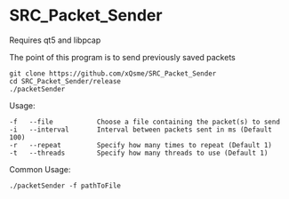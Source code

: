 # SRC_Packet_Sender

Requires qt5 and libpcap

The point of this program is to send previously saved packets

```
git clone https://github.com/xQsme/SRC_Packet_Sender
cd SRC_Packet_Sender/release
./packetSender
```

Usage:
```
-f   --file           Choose a file containing the packet(s) to send
-i   --interval       Interval between packets sent in ms (Default 100)
-r   --repeat         Specify how many times to repeat (Default 1)
-t   --threads        Specify how many threads to use (Default 1)
```

Common Usage:
```
./packetSender -f pathToFile
```
